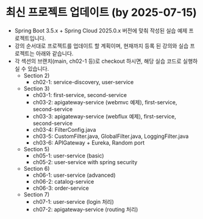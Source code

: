# 최신 프로젝트 업데이트 (by 2025-07-15)
* Spring Boot 3.5.x + Spring Cloud 2025.0.x 버전에 맞춰 작성된 실습 예제 프로젝트입니다.
* 강의 순서대로 프로젝트를 업데이트 할 계획이며, 현재까지 등록 된 강의와 실습 프로젝트는 아래와 같습니다.
* 각 섹션의 브랜치(main, ch02-1 등)로 checkout 하시면, 해당 실습 코드로 실행하실 수 있습니다.
  * Section 2)
    * ch02-1: service-discovery, user-service
  * Section 3)
    * ch03-1: first-service, second-service
    * ch03-2: apigateway-service (webmvc 예제), first-service, second-service
    * ch03-3: apigateway-service (webflux 예제), first-service, second-service
    * ch03-4: FilterConfig.java
    * ch03-5: CustomFilter.java, GlobalFilter.java, LoggingFilter.java
    * ch03-6: APIGateway + Eureka, Random port
  * Section 5)
    * ch05-1: user-service (basic)
    * ch05-2: user-service with spring security
  * Section 6)
    * ch06-1: user-service (advanced)
    * ch06-2: catalog-service
    * ch06-3: order-service
  * Section 7)
    * ch07-1: user-service (login 처리)
    * ch07-2: apigateway-service (routing 처리)
